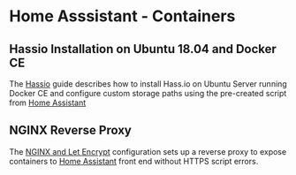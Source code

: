 # Home Asssistant - Containers

## Hassio Installation on Ubuntu 18.04 and Docker CE
The [Hassio](https://github.com/noodlemctwoodle/Hassio-Containers/blob/master/hassio-docker/README.md) guide describes how to install Hass.io on Ubuntu Server running Docker CE and configure custom storage paths using the pre-created script from [Home Assistant](https://github.com/home-assistant/hassio-build/blob/master/install/hassio_install)

## NGINX Reverse Proxy
The [NGINX and Let Encrypt](https://github.com/noodlemctwoodle/Hassio-Containers/tree/master/nginx) configuration sets up a reverse proxy to expose containers to [Home Assistant](https://www.home-assistant.io/) front end without HTTPS script errors.

## 















